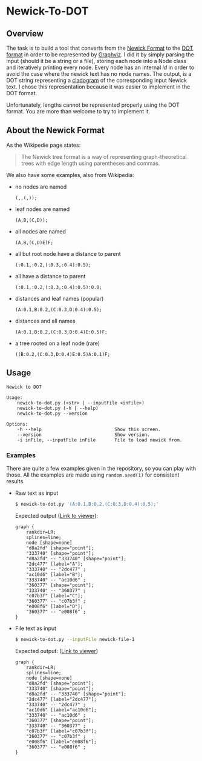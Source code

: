 # Newick-To-DOT

## Overview

The task is to build a tool that converts from the [Newick Format](https://en.wikipedia.org/wiki/Newick_format) to the [DOT format](https://en.wikipedia.org/wiki/DOT_(graph_description_language)) in order to be represented by [Graphviz](https://en.wikipedia.org/wiki/Graphviz). I did it by simply parsing the input (should it be a string or a file), storing each node into a Node class and iteratively printing every node.
Every node has an internal *id* in order to avoid the case where the newick text has no node names.
The output, is a DOT string representing a [cladogram](https://en.wikipedia.org/wiki/Cladogram) of the corresponding input Newick text. I chose this representation because it was easier to implement in the DOT format.

Unfortunately, lengths cannot be represented properly using the DOT format. You are more than welcome to try to implement it.

## About the Newick Format

As the Wikipedie page states:
> The Newick tree format is a way of representing graph-theoretical trees with edge length using parentheses and commas.

We also have some examples, also from Wikipedia:

- no nodes are named
    
    `(,,(,));`
- leaf nodes are named
    
    `(A,B,(C,D));`
- all nodes are named

    `(A,B,(C,D)E)F;`
- all but root node have a distance to parent
    
    `(:0.1,:0.2,(:0.3,:0.4):0.5);`
- all have a distance to parent

    `(:0.1,:0.2,(:0.3,:0.4):0.5):0.0;`
- distances and leaf names (popular)

    `(A:0.1,B:0.2,(C:0.3,D:0.4):0.5);`
- distances and all names
    
    `(A:0.1,B:0.2,(C:0.3,D:0.4)E:0.5)F;`
- a tree rooted on a leaf node (rare)
    
    `((B:0.2,(C:0.3,D:0.4)E:0.5)A:0.1)F;`

## Usage
```
Newick to DOT

Usage:
    newick-to-dot.py (<str> | --inputFile <inFile>)
    newick-to-dot.py (-h | --help)
    newick-to-dot.py --version

Options:
    -h --help                           Show this screen.
    --version                           Show version.
    -i inFile, --inputFile inFile       File to load newick from.
```

### Examples
There are quite a few examples given in the repository, so you can play with those. All the examples are made using `random.seed(1)` for consistent results.

- Raw text as input
    ```bash
    $ newick-to-dot.py '(A:0.1,B:0.2,(C:0.3,D:0.4):0.5);'
    ```
    Expected output ([Link to viewer](https://dreampuf.github.io/GraphvizOnline/#graph%20%7B%0A%20%20%20%20rankdir%3DLR%3B%0A%20%20%20%20splines%3Dline%3B%0A%20%20%20%20node%20%5Bshape%3Dnone%5D%0A%20%20%20%20%22d8a2fd%22%20%5Bshape%3D%22point%22%5D%3B%0A%20%20%20%20%22333740%22%20%5Bshape%3D%22point%22%5D%3B%0A%20%20%20%20%22d8a2fd%22%20--%20%22333740%22%20%5Bshape%3D%22point%22%5D%3B%0A%20%20%20%20%222dc477%22%20%5Blabel%3D%22A%22%5D%3B%0A%20%20%20%20%22333740%22%20--%20%222dc477%22%20%3B%0A%20%20%20%20%22ac10d6%22%20%5Blabel%3D%22B%22%5D%3B%0A%20%20%20%20%22333740%22%20--%20%22ac10d6%22%20%3B%0A%20%20%20%20%22360377%22%20%5Bshape%3D%22point%22%5D%3B%0A%20%20%20%20%22333740%22%20--%20%22360377%22%20%3B%0A%20%20%20%20%22c07b3f%22%20%5Blabel%3D%22C%22%5D%3B%0A%20%20%20%20%22360377%22%20--%20%22c07b3f%22%20%3B%0A%20%20%20%20%22e008f6%22%20%5Blabel%3D%22D%22%5D%3B%0A%20%20%20%20%22360377%22%20--%20%22e008f6%22%20%3B%0A%7D)):
    ```
    graph {
        rankdir=LR;
        splines=line;
        node [shape=none]
        "d8a2fd" [shape="point"];
        "333740" [shape="point"];
        "d8a2fd" -- "333740" [shape="point"];
        "2dc477" [label="A"];
        "333740" -- "2dc477" ;
        "ac10d6" [label="B"];
        "333740" -- "ac10d6" ;
        "360377" [shape="point"];
        "333740" -- "360377" ;
        "c07b3f" [label="C"];
        "360377" -- "c07b3f" ;
        "e008f6" [label="D"];
        "360377" -- "e008f6" ;
    }
    ```
- File text as input
    ```bash
    $ newick-to-dot.py --inputFile newick-file-1
    ```
    Expected output: ([Link to viewer](https://dreampuf.github.io/GraphvizOnline/#graph%20%7B%0A%09rankdir%3DLR%3B%0A%09splines%3Dline%3B%0A%09node%20%5Bshape%3Dnone%5D%0A%09%22d8a2fd%22%20%5Bshape%3D%22point%22%5D%3B%0A%09%22333740%22%20%5Bshape%3D%22point%22%5D%3B%0A%09%22d8a2fd%22%20--%20%22333740%22%20%5Bshape%3D%22point%22%5D%3B%0A%09%222dc477%22%20%5Blabel%3D%222dc477%22%5D%3B%0A%09%22333740%22%20--%20%222dc477%22%20%3B%0A%09%22ac10d6%22%20%5Blabel%3D%22ac10d6%22%5D%3B%0A%09%22333740%22%20--%20%22ac10d6%22%20%3B%0A%09%22360377%22%20%5Bshape%3D%22point%22%5D%3B%0A%09%22333740%22%20--%20%22360377%22%20%3B%0A%09%22c07b3f%22%20%5Blabel%3D%22c07b3f%22%5D%3B%0A%09%22360377%22%20--%20%22c07b3f%22%20%3B%0A%09%22e008f6%22%20%5Blabel%3D%22e008f6%22%5D%3B%0A%09%22360377%22%20--%20%22e008f6%22%20%3B%0A%7D))
    ```
    graph {
        rankdir=LR;
        splines=line;
        node [shape=none]
        "d8a2fd" [shape="point"];
        "333740" [shape="point"];
        "d8a2fd" -- "333740" [shape="point"];
        "2dc477" [label="2dc477"];
        "333740" -- "2dc477" ;
        "ac10d6" [label="ac10d6"];
        "333740" -- "ac10d6" ;
        "360377" [shape="point"];
        "333740" -- "360377" ;
        "c07b3f" [label="c07b3f"];
        "360377" -- "c07b3f" ;
        "e008f6" [label="e008f6"];
        "360377" -- "e008f6" ;
    }
    ```
